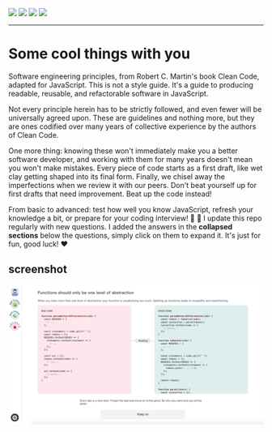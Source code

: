 <p align="left">
  <img src="https://img.shields.io/badge/clean-code-3eaf7c.svg?style=flat-square&logo=jss" />
  <img src="https://img.shields.io/badge/language-js&ts-orange.svg?style=flat-square&logo=typescript" />
  <img src="https://img.shields.io/badge/interview-answer-ff69b4.svg?style=flat-square&logo=anydesk" />
  <img src="https://img.shields.io/badge/license-MIT-ccc.svg?style=flat-square&logo=reliance-industries-limited" />
</p>

---

# Some cool things with you

Software engineering principles, from Robert C. Martin's book Clean Code, adapted for JavaScript. This is not a style guide. It's a guide to producing readable, reusable, and refactorable software in JavaScript.

Not every principle herein has to be strictly followed, and even fewer will be universally agreed upon. These are guidelines and nothing more, but they are ones codified over many years of collective experience by the authors of Clean Code.

One more thing: knowing these won't immediately make you a better software developer, and working with them for many years doesn't mean you won't make mistakes. Every piece of code starts as a first draft, like wet clay getting shaped into its final form. Finally, we chisel away the imperfections when we review it with our peers. Don't beat yourself up for first drafts that need improvement. Beat up the code instead!

From basic to advanced: test how well you know JavaScript, refresh your knowledge a bit, or prepare for your coding interview! :muscle: :rocket: I update this repo regularly with new questions. I added the answers in the **collapsed sections** below the questions, simply click on them to expand it. It's just for fun, good luck! :heart:

## screenshot

![](https://github.com/ok3-8/some-cool-things-with-you/raw/master/screenshot.png)
